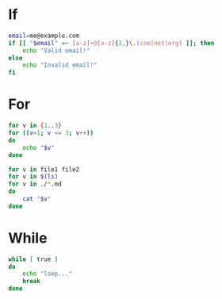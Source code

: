 # If
```bash
email=me@example.com
if [[ "$email" =~ [a-z]+@[a-z]{2,}\.(com|net|org) ]]; then
    echo "Valid email!"
else
	echo "Invalid email!"
fi
```

# For
```bash
for v in {1..3}
for ((v=1; v <= 3; v++))
do
	echo "$v"
done
```

```bash
for v in file1 file2
for v in $(ls)
for v in ./*.md
do
	cat "$v"
done
```

# While
```bash
while [ true ]
do
	echo "loop..."
	break
done
```